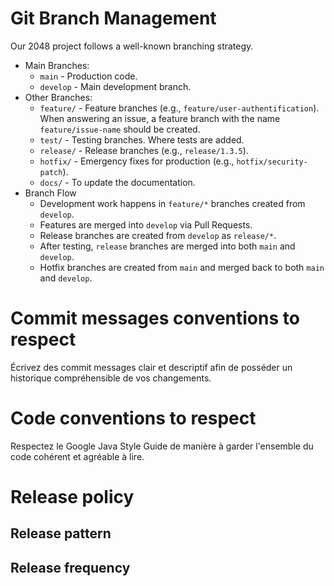 # Git Branch Management
Our 2048 project follows a well-known branching strategy.

- Main Branches:
   - ```main``` - Production code.
   - ``develop`` - Main development branch.
- Other Branches:
    - ```feature/``` - Feature branches (e.g., ``feature/user-authentification``). When answering an issue, a feature branch
    with the name ``feature/issue-name`` should be created.
    - ```test/``` - Testing branches. Where tests are added.
    - ```release/``` - Release branches (e.g., ``release/1.3.5``).
    - ```hotfix/``` - Emergency fixes for production (e.g., ``hotfix/security-patch``).
    - ```docs/``` - To update the documentation. 
- Branch Flow
  - Development work happens in ``feature/*`` branches created from ``develop``.
  - Features are merged into ``develop`` via Pull Requests.
  - Release branches are created from ``develop`` as ``release/*``.
  - After testing, ``release`` branches are merged into both ``main`` and ``develop``.
  - Hotfix branches are created from ``main`` and merged back to both ``main`` and ``develop``.

# Commit messages conventions to respect

Écrivez des commit messages clair et descriptif afin de posséder un historique compréhensible de vos changements.

# Code conventions to respect

Respectez le Google Java Style Guide de manière à garder l'ensemble du code cohérent et agréable à lire.

# Release policy

## Release pattern

## Release frequency
